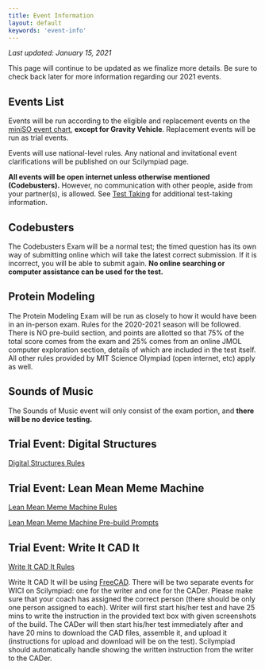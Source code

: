 ```yaml
---
title: Event Information
layout: default
keywords: 'event-info'
---
```


*Last updated: January 15, 2021*

This page will continue to be updated as we finalize more details. Be sure to check back later for more information regarding our 2021 events.

## Events List

Events will be run according to the eligible and replacement events on the [miniSO event chart](https://www.soinc.org/sites/default/files/uploaded_files/2021_MiniEvents_090820.pdf), **except for Gravity Vehicle**. Replacement events will be run as trial events.

Events will use national-level rules. Any national and invitational event clarifications will be published on our Scilympiad page.

**All events will be open internet unless otherwise mentioned (Codebusters).** However, no communication with other people, aside from your partner(s), is allowed. See [Test Taking](test-taking) for additional test-taking information. 

## Codebusters

The Codebusters Exam will be a normal test; the timed question has its own way of submitting online which will take the latest correct submission. If it is incorrect, you will be able to submit again. **No online searching or computer assistance can be used for the test.**

## Protein Modeling

The Protein Modeling Exam will be run as closely to how it would have been in an in-person exam. Rules for the 2020-2021 season will be followed. There is NO pre-build section, and points are allotted so that 75% of the total score comes from the exam and 25% comes from an online JMOL computer exploration section, details of which are included in the test itself. All other rules provided by MIT Science Olympiad (open internet, etc) apply as well.

## Sounds of Music

The Sounds of Music event will only consist of the exam portion, and **there will be no device testing.**

## Trial Event: Digital Structures

[Digital Structures Rules](docs/DigitalStructuresRules.pdf)

## Trial Event: Lean Mean Meme Machine

[Lean Mean Meme Machine Rules](docs/LeanMeanMemeMachineRules.pdf)

[Lean Mean Meme Machine Pre-build Prompts](https://docs.google.com/document/d/1GgdTjP4jv3ta-N8NBrLvE7tJ5LKYRHyLvs_75wvc3Tc/edit?usp=sharing)

## Trial Event: Write It CAD It

[Write It CAD It Rules](docs/WriteItCadItRules.pdf)

Write It CAD It will be using [FreeCAD](https://www.freecadweb.org/). There will be two separate events for WICI on Scilympiad: one for the writer and one for the CADer. Please make sure that your coach has assigned the correct person (there should be only one person assigned to each). Writer will first start his/her test and have 25 mins to write the instruction in the provided text box with given screenshots of the build. The CADer will then start his/her test immediately after and have 20 mins to download the CAD files, assemble it, and upload it (instructions for upload and download will be on the test). Scilympiad should automatically handle showing the written instruction from the writer to the CADer.